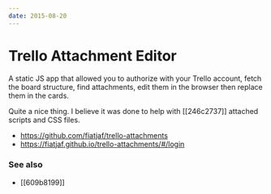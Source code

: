 ```yaml
---
date: 2015-08-20
---
```


# Trello Attachment Editor

A static JS app that allowed you to authorize with your Trello account, fetch the board structure, find attachments, edit them in the browser then replace them in the cards.

Quite a nice thing. I believe it was done to help with [[246c2737]] attached scripts and CSS files.

- https://github.com/fiatjaf/trello-attachments
- https://fiatjaf.github.io/trello-attachments/#/login

### See also

- [[609b8199]]
